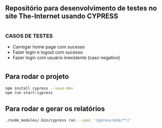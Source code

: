 ## Repositório para desenvolvimento de testes no site The-Internet usando CYPRESS
#
### CASOS DE TESTES

- Carregar home page com sucesso
- Fazer login e logout com sucesso
- Fazer login com usuário inexistente (caso negativo)

#
## Para rodar o projeto

```bash
npm install cypress --save-dev
npm run start:cypress
```

## Para rodar e gerar os relatórios
```bash
./node_modules/.bin/cypress run --spec 'cypress/e2e/**/'
```
#

